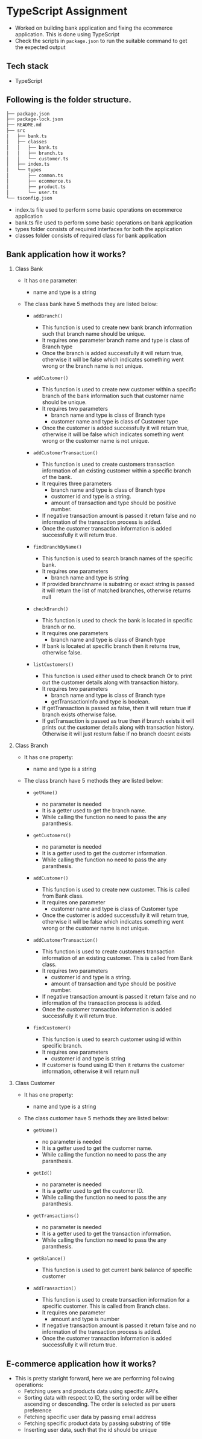 # TypeScript Assignment

- Worked on building bank application and fixing the ecommerce application. This is done using TypeScript
- Check the scripts in `package.json` to run the suitable command to get the expected output

## Tech stack

- TypeScript

## Following is the folder structure.
```bash
├── package.json
├── package-lock.json
├── README.md
├── src
│   ├── bank.ts
│   ├── classes
│   │   ├── bank.ts
│   │   ├── branch.ts
│   │   └── customer.ts
│   ├── index.ts
│   └── types
│       ├── common.ts
│       ├── ecommerce.ts
│       ├── product.ts
│       └── user.ts
└── tsconfig.json
```

- index.ts file used to perform some basic operations on ecommerce application
- bank.ts file used to perform some basic operations on bank application
- types folder consists of required interfaces for both the application
- classes folder consists of required class for bank application

## Bank application how it works?

1. Class Bank

    - It has one parameter:
        - name and type is a string

    - The class bank have 5 methods they are listed below:

        - `addBranch()`
            - This function is used to create new bank branch information such that branch name should be unique.
            - It requires one parameter branch name and type is class of Branch type
            - Once the branch is added successfully it will return true, otherwise it will be false which indicates something went wrong or the branch name is not unique.

        - `addCustomer()`
            - This function is used to create new customer within a specific branch of the bank information such that customer name should be unique.
            - It requires two parameters
                - branch name and type is class of Branch type
                - customer name and type is class of Customer type
            - Once the customer is added successfully it will return true, otherwise it will be false which indicates something went wrong or the customer name is not unique.

        - `addCustomerTransaction()`
            - This function is used to create customers transaction information of an existing customer within a specific branch of the bank.
            - It requires three parameters
                - branch name and type is class of Branch type
                - customer id and type is a string.
                -  amount of transaction and type should be positive number.
            - If negative transaction amount is passed it return false and no information of the transaction process is added.
            - Once the customer transaction information is added successfully it will return true.

        - `findBranchByName()`
            - This function is used to search branch names of the specific bank.
            - It requires one parameters
                - branch name and type is string
            - If provided branchname is substring or exact string is passed it will return the list of matched branches, otherwise returns null

        - `checkBranch()`
            - This function is used to check the bank is located in specific branch or no.
            - It requires one parameters
                - branch name and type is class of Branch type
            - If bank is located at specific branch then it returns true, otherwise false.

        - `listCustomers()`
             - This function is used either used to check branch Or to print out the customer details along with transaction history.
            - It requires two parameters
                - branch name and type is class of Branch type
                - getTransactionInfo and type is boolean.
            - If getTransaction is passed as false, then it will return true if branch exists otherwise false.
            - If getTransaction is passed as true then if branch exists it will prints out the customer details along with transaction history. Otherwise it will just resturn false if no branch doesnt exists

2. Class Branch

    - It has one property:
        - name and type is a string

    - The class branch have 5 methods they are listed below:

        - `getName()`
            - no parameter is needed
            - It is a getter used to get the branch name.
            - While calling the function no need to pass the any paranthesis.

        - `getCustomers()`
            - no parameter is needed
            - It is a getter used to get the customer information.
            - While calling the function no need to pass the any paranthesis.

        - `addCustomer()`
            - This function is used to create new customer. This is called from Bank class.
            - It requires one parameter
                - customer name and type is class of Customer type
            - Once the customer is added successfully it will return true, otherwise it will be false which indicates something went wrong or the customer name is not unique.

        - `addCustomerTransaction()`
            - This function is used to create customers transaction information of an existing customer. This is called from Bank class.
            - It requires two parameters
                - customer id and type is a string.
                - amount of transaction and type should be positive number.
            - If negative transaction amount is passed it return false and no information of the transaction process is added.
            - Once the customer transaction information is added successfully it will return true.

        - `findCustomer()`
            - This function is used to search customer using id within specific branch.
            - It requires one parameters
                - customer id and type is string
            - If customer is found using ID then it returns the customer information, otherwise it will return null

3. Class Customer

    - It has one property:
        - name and type is a string

    - The class customer have 5 methods they are listed below:

        - `getName()`
            - no parameter is needed
            - It is a getter used to get the customer name.
            - While calling the function no need to pass the any paranthesis.

        - `getId()`
            - no parameter is needed
            - It is a getter used to get the customer ID.
            - While calling the function no need to pass the any paranthesis.

        - `getTransactions()`
            - no parameter is needed
            - It is a getter used to get the transaction information.
            - While calling the function no need to pass the any paranthesis.

        - `getBalance()`
            - This function is used to get current bank balance of specific customer

        - `addTransaction()`
            - This function is used to create transaction information for a specific customer. This is called from Branch class.
            - It requires one parameter
                - amount and type is number
            - If negative transaction amount is passed it return false and no information of the transaction process is added.
            - Once the customer transaction information is added successfully it will return true.

## E-commerce application how it works?

- This is pretty staright forward, here we are performing following operations:
    - Fetching users and products data using specific API's.
    - Sorting data with respect to ID, the sorting order will be either ascending or descending. The order is selected as per users preference
    - Fetching specific user data by passing email address
    - Fetching specific product data by passing substring of title
    - Inserting user data, such that the id should be unique
